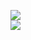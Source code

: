 [![](https://img.shields.io/badge/Made%20With-Github%20Spray-lightgrey.svg?style=for-the-badge&logo=github)](https://github.com/Annihil/github-spray#315)  
[![](https://i.imgur.com/2DrTn0Z.gif)](https://github.com/Annihil/github-spray)